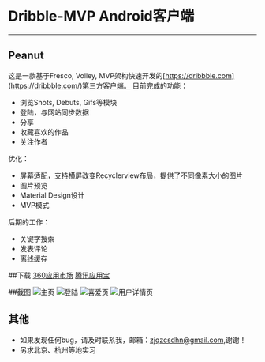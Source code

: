 # Dribble-MVP Android客户端
* * *
## Peanut
这是一款基于Fresco, Volley, MVP架构快速开发的[https://dribbble.com](https://dribbble.com/)第三方客户端。
目前完成的功能：
- 浏览Shots, Debuts, Gifs等模块
- 登陆，与网站同步数据
- 分享
- 收藏喜欢的作品
- 关注作者

优化：
-	屏幕适配，支持横屏改变Recyclerview布局，提供了不同像素大小的图片
-	图片预览
-	Material Design设计
-	MVP模式

后期的工作：
- 关键字搜索
- 发表评论
- 离线缓存


##下载
[360应用市场](http://zhushou.360.cn/detail/index/soft_id/3299502)
[腾讯应用宝](http://fusion.qq.com/cgi-bin/qzapps/unified_jump?appid=42299449&from=mqq&actionFlag=0&params=pname%3Dcom.dhn.peanut%26versioncode%3D1%26channelid%3D%26actionflag%3D0)

##截图
![主页](https://github.com/gatsbydhn/Peanut/blob/master/image/shot1.png)
![登陆](https://github.com/gatsbydhn/Peanut/blob/master/image/shot2.png)
![喜爱页](https://github.com/gatsbydhn/Peanut/blob/master/image/shot4.png)
![用户详情页](https://github.com/gatsbydhn/Peanut/blob/master/image/shot3.png)

## 其他
- 如果发现任何bug，请及时联系我，邮箱：zjqzcsdhn@gmail.com,谢谢！
- 另求北京、杭州等地实习

